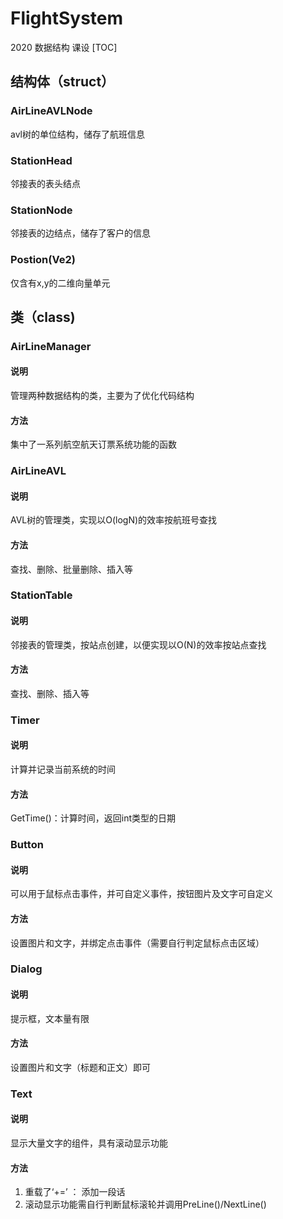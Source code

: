 # FlightSystem
 2020 数据结构 课设
[TOC]
## 结构体（struct）
### AirLineAVLNode
avl树的单位结构，储存了航班信息
### StationHead
邻接表的表头结点
### StationNode
邻接表的边结点，储存了客户的信息
### Postion(Ve2)
仅含有x,y的二维向量单元
## 类（class)
### AirLineManager
#### 说明
管理两种数据结构的类，主要为了优化代码结构
#### 方法
集中了一系列航空航天订票系统功能的函数
### AirLineAVL
#### 说明
AVL树的管理类，实现以O(logN)的效率按航班号查找
#### 方法
查找、删除、批量删除、插入等
### StationTable
#### 说明
邻接表的管理类，按站点创建，以便实现以O(N)的效率按站点查找
#### 方法
查找、删除、插入等
### Timer
#### 说明
计算并记录当前系统的时间
#### 方法
GetTime()：计算时间，返回int类型的日期
### Button
#### 说明
可以用于鼠标点击事件，并可自定义事件，按钮图片及文字可自定义
#### 方法
设置图片和文字，并绑定点击事件（需要自行判定鼠标点击区域）
### Dialog
#### 说明
提示框，文本量有限
#### 方法
设置图片和文字（标题和正文）即可
### Text
#### 说明
显示大量文字的组件，具有滚动显示功能
#### 方法
1. 重载了‘+=’ ： 添加一段话
2. 滚动显示功能需自行判断鼠标滚轮并调用PreLine()/NextLine()
